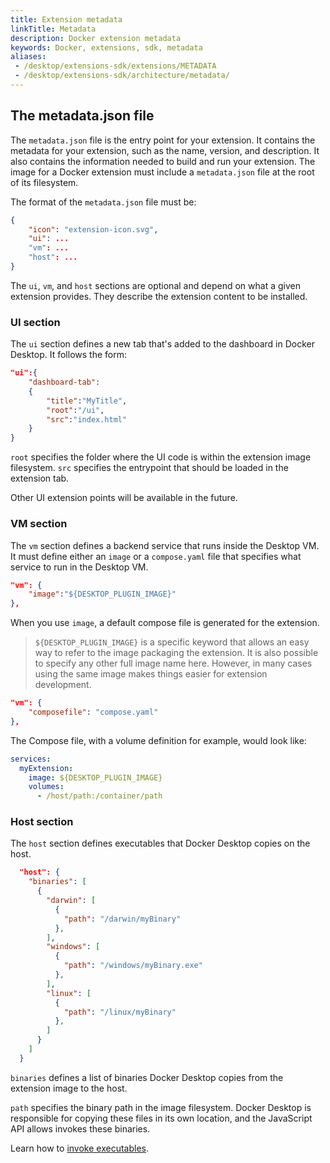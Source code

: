 ```yaml
---
title: Extension metadata
linkTitle: Metadata
description: Docker extension metadata
keywords: Docker, extensions, sdk, metadata
aliases:
 - /desktop/extensions-sdk/extensions/METADATA
 - /desktop/extensions-sdk/architecture/metadata/
---
```


## The metadata.json file

The `metadata.json` file is the entry point for your extension. It contains the metadata for your extension, such as the
name, version, and description. It also contains the information needed to build and run your extension. The image for
a Docker extension must include a `metadata.json` file at the root of its filesystem.

The format of the `metadata.json` file must be:

```json
{
    "icon": "extension-icon.svg",
    "ui": ...
    "vm": ...
    "host": ...
}
```

The `ui`, `vm`, and `host` sections are optional and depend on what a given extension provides. They describe the extension content to be installed.

### UI section

The `ui` section defines a new tab that's added to the dashboard in Docker Desktop. It follows the form:

```json
"ui":{
    "dashboard-tab":
    {
        "title":"MyTitle",
        "root":"/ui",
        "src":"index.html"
    }
}
```

`root` specifies the folder where the UI code is within the extension image filesystem.
`src` specifies the entrypoint that should be loaded in the extension tab.

Other UI extension points will be available in the future.

### VM section

The `vm` section defines a backend service that runs inside the Desktop VM. It must define either an `image` or a
`compose.yaml` file that specifies what service to run in the Desktop VM.

```json
"vm": {
    "image":"${DESKTOP_PLUGIN_IMAGE}"
},
```

When you use `image`, a default compose file is generated for the extension.

> `${DESKTOP_PLUGIN_IMAGE}` is a specific keyword that allows an easy way to refer to the image packaging the extension.
> It is also possible to specify any other full image name here. However, in many cases using the same image makes
> things easier for extension development.

```json
"vm": {
    "composefile": "compose.yaml"
},
```

The Compose file, with a volume definition for example, would look like:

```yaml
services:
  myExtension:
    image: ${DESKTOP_PLUGIN_IMAGE}
    volumes:
      - /host/path:/container/path
```

### Host section

The `host` section defines executables that Docker Desktop copies on the host.

```json
  "host": {
    "binaries": [
      {
        "darwin": [
          {
            "path": "/darwin/myBinary"
          },
        ],
        "windows": [
          {
            "path": "/windows/myBinary.exe"
          },
        ],
        "linux": [
          {
            "path": "/linux/myBinary"
          },
        ]
      }
    ]
  }
```

`binaries` defines a list of binaries Docker Desktop copies from the extension image to the host.

`path` specifies the binary path in the image filesystem. Docker Desktop is responsible for copying these files in its own location, and the JavaScript API allows invokes these binaries.

Learn how to [invoke executables](../guides/invoke-host-binaries.md).

